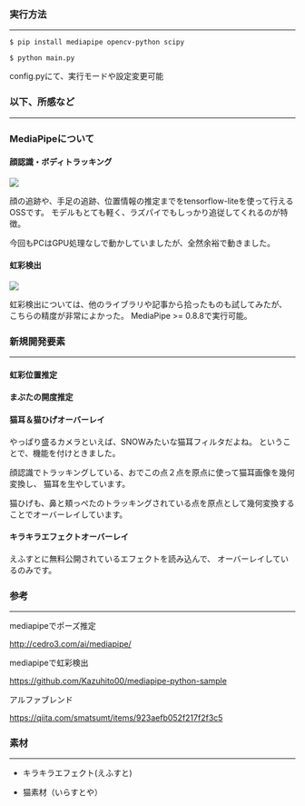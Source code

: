 ### 実行方法
___

`$ pip install mediapipe opencv-python scipy`

`$ python main.py`

config.pyにて、実行モードや設定変更可能


### 以下、所感など
___

### MediaPipeについて

#### 顔認識・ボディトラッキング
![](images/demo_body_track_Moment.jpg)

顔の追跡や、手足の追跡、位置情報の推定までをtensorflow-liteを使って行えるOSSです。
モデルもとても軽く、ラズパイでもしっかり追従してくれるのが特徴。

今回もPCはGPU処理なしで動かしていましたが、全然余裕で動きました。


#### 虹彩検出
![](images/demo_eye_track_Moment.jpg)

虹彩検出については、他のライブラリや記事から拾ったものも試してみたが、
こちらの精度が非常によかった。
MediaPipe >= 0.8.8で実行可能。


### 新規開発要素
___

#### 虹彩位置推定


#### まぶたの開度推定


#### 猫耳＆猫ひげオーバーレイ

やっぱり盛るカメラといえば、SNOWみたいな猫耳フィルタだよね。
ということで、機能を付けときました。

顔認識でトラッキングしている、おでこの点２点を原点に使って猫耳画像を幾何変換し、
猫耳を生やしています。

猫ひげも、鼻と頬っぺたのトラッキングされている点を原点として幾何変換することでオーバーレイしています。



#### キラキラエフェクトオーバーレイ

えふすとに無料公開されているエフェクトを読み込んで、
オーバーレイしているのみです。


### 参考
___

mediapipeでポーズ推定

http://cedro3.com/ai/mediapipe/

mediapipeで虹彩検出

https://github.com/Kazuhito00/mediapipe-python-sample

アルファブレンド

https://qiita.com/smatsumt/items/923aefb052f217f2f3c5



### 素材
___

- キラキラエフェクト(えふすと)

- 猫素材（いらすとや）

